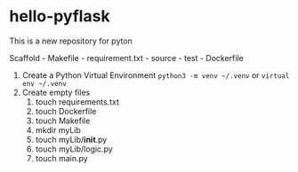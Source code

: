 # hello-pyflask

This is a new repository for pyton

Scaffold
    - Makefile
    - requirement.txt
    - source
    - test
    - Dockerfile

1. Create a Python Virtual Environment `python3 -m venv ~/.venv` or `virtual env ~/.venv`
2. Create empty files
   1. touch requirements.txt 
   2. touch Dockerfile 
   3. touch Makefile 
   4. mkdir myLib 
   5. touch myLib/__init__.py 
   6. touch myLib/logic.py 
   7. touch main.py
